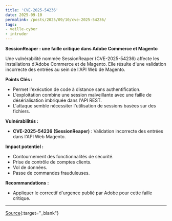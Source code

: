 ```yaml
---
title: 'CVE-2025-54236'
date: 2025-09-10
permalink: /posts/2025/09/10/cve-2025-54236/
tags:
- veille-cyber
- intruder
---
```

**SessionReaper : une faille critique dans Adobe Commerce et Magento**

Une vulnérabilité nommée SessionReaper (CVE-2025-54236) affecte les installations d'Adobe Commerce et de Magento. Elle résulte d'une validation incorrecte des entrées au sein de l'API Web de Magento.

**Points Clés :**

*   Permet l'exécution de code à distance sans authentification.
*   L'exploitation combine une session malveillante avec une faille de désérialisation imbriquée dans l'API REST.
*   L'attaque semble nécessiter l'utilisation de sessions basées sur des fichiers.

**Vulnérabilités :**

*   **CVE-2025-54236 (SessionReaper)** : Validation incorrecte des entrées dans l'API Web Magento.

**Impact potentiel :**

*   Contournement des fonctionnalités de sécurité.
*   Prise de contrôle de comptes clients.
*   Vol de données.
*   Passe de commandes frauduleuses.

**Recommandations :**

*   Appliquer le correctif d'urgence publié par Adobe pour cette faille critique.

---
[Source](https://cvemon.intruder.io/cves/CVE-2025-54236){:target="_blank"}
